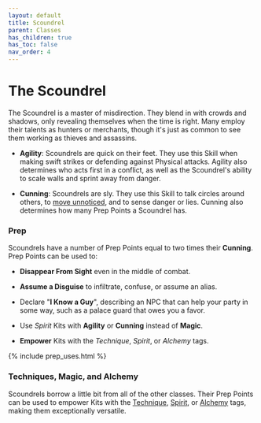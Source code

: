 ```yaml
---
layout: default
title: Scoundrel
parent: Classes
has_children: true
has_toc: false
nav_order: 4
---
```


# The Scoundrel

The Scoundrel is a master of misdirection. They blend in with crowds and shadows, only revealing themselves when the time is right. Many employ their talents as hunters or merchants, though it's just as common to see them working as thieves and assassins.

- **<span style="color: {{ site.scoundrel_color }}">Agility</span>**: Scoundrels are quick on their feet. They use this Skill when making swift strikes or defending against Physical attacks. Agility also determines who acts first in a conflict, as well as the Scoundrel's ability to scale walls and sprint away from danger.

- **<span style="color: {{ site.scoundrel_color }}">Cunning</span>**: Scoundrels are sly. They use this Skill to talk circles around others, to [move unnoticed](../../gameplay/exploration/stealth.md), and to sense danger or lies. Cunning also determines how many Prep Points a Scoundrel has.

### Prep

Scoundrels have a number of Prep Points equal to two times their **<span style="color: {{ site.scoundrel_color }}">Cunning</span>**. Prep Points can be used to:

- **Disappear From Sight** even in the middle of combat.

- **Assume a Disguise** to infiltrate, confuse, or assume an alias.

- Declare "**I Know a Guy**", describing an NPC that can help your party in some way, such as a palace guard that owes you a favor.

- Use _Spirit_ Kits with **<span style="color: {{ site.scoundrel_color }}">Agility</span>** or **<span style="color: {{ site.scoundrel_color }}">Cunning</span>** instead of **<span style="color: {{ site.mage_color }}">Magic</span>**.

- **Empower** Kits with the _Technique_, _Spirit_, or _Alchemy_ tags.

{% include prep_uses.html %}

### Techniques, Magic, and Alchemy

Scoundrels borrow a little bit from all of the other classes. Their Prep Points can be used to empower Kits with the [Technique](../soldier/#techniques), [Spirit](../mage/#magic), or [Alchemy](../alchemist/#charges) tags, making them exceptionally versatile.
